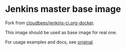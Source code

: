 # Jenkins master base image
Fork from [cloudbees/jenkins-ci.org-docker](https://github.com/cloudbees/jenkins-ci.org-docker).

This image should be used as base image for real one.

For usage examples and docs, see [original](https://github.com/cloudbees/jenkins-ci.org-docker).